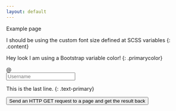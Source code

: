 ```yaml
---
layout: default
---
```


Example page


I should be using the custom font size defined at SCSS variables
{: .content}

Hey look I am using a Bootstrap variable color!
{: .primarycolor}

<div class="input-group mb-3">
    <div class="input-group-prepend">
        <span class="input-group-text" id="basic-addon1">@</span>
    </div>
    <input type="text" class="form-control" placeholder="Username" aria-label="Username" aria-describedby="basic-addon1">
</div>

This is the last line.
{: .text-primary}

<button id="mybutton">Send an HTTP GET request to a page and get the result back</button>

<script>
$(document).ready(function(){
    console.log("button action loading");
    $("#mybutton").click(function(){
        console.log("button clicked");
        $.ajax({
            async: true,
            type: "GET",
            url: "http://127.0.0.1:8080/",
            // username and password didn't work, but Authorization header
            // username: "ec29e90c-188d-11e8-bb72-00163ec1cd01",
            // password: "0b82fe63b6bd450519ade02c3cb8f77ee581f25a810db28f3910e6cdd9d041bf",
            headers: {
                'Authorization': 'Basic ' + btoa('ec29e90c-188d-11e8-bb72-00163ec1cd01:0b82fe63b6bd450519ade02c3cb8f77ee581f25a810db28f3910e6cdd9d041bf')
            },
            data: {},
            dataType: "json", // PreFlight
            // crossDomain: true, // it's for JSONP
            xhrFields: {
                // withCredentials: true // it's for CORS Cookie
            }
        }).done(function(data, status){
            console.log("Data: " + JSON.stringify(data) + "\nStatus: " + status);
        }).fail(function(xhr, status, error){
            console.log("Failed: " + error + "\nStatus: " + status);
        });
        console.log("button action done");
    });
});
</script>
